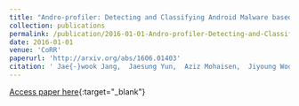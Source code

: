 ```yaml
---
title: "Andro-profiler: Detecting and Classifying Android Malware based on Behavioral Profiles"
collection: publications
permalink: /publication/2016-01-01-Andro-profiler-Detecting-and-Classifying-Android-Malware-based-on-Behavioral-Profiles
date: 2016-01-01
venue: 'CoRR'
paperurl: 'http://arxiv.org/abs/1606.01403'
citation: ' Jae{-}wook Jang,  Jaesung Yun,  Aziz Mohaisen,  Jiyoung Woo,  Huy Kim, &quot;Andro-profiler: Detecting and Classifying Android Malware based on Behavioral Profiles.&quot; CoRR, 2016.'
---
```

[Access paper here](http://arxiv.org/abs/1606.01403){:target="_blank"}
